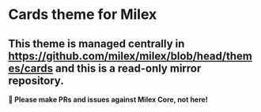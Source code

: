 # Cards theme for Milex

## This theme is managed centrally in https://github.com/milex/milex/blob/head/themes/cards and this is a read-only mirror repository.

**📣 Please make PRs and issues against Milex Core, not here!**